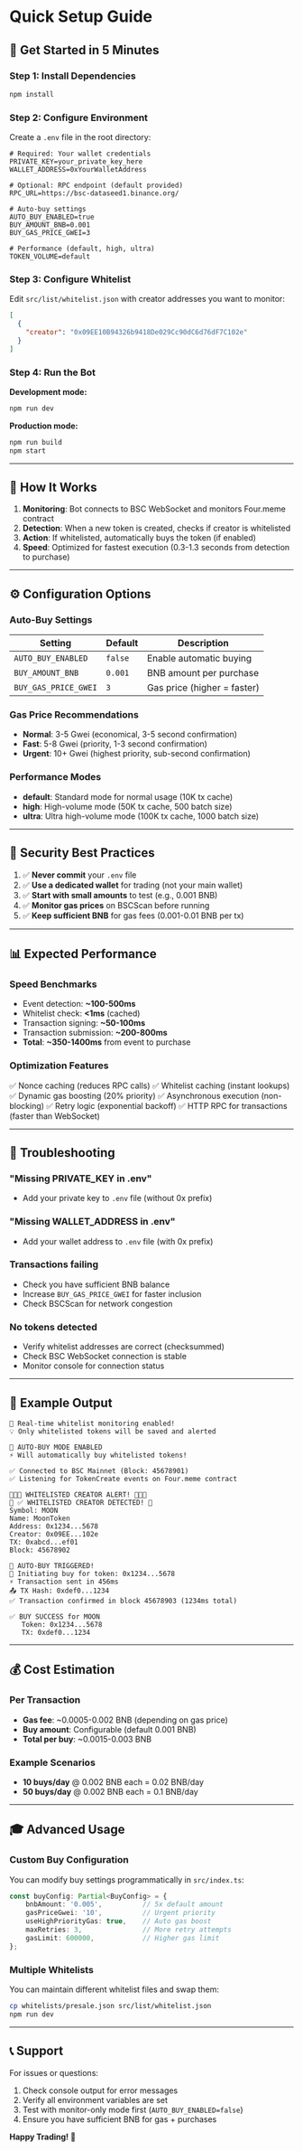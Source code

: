# Quick Setup Guide

## 🚀 Get Started in 5 Minutes

### Step 1: Install Dependencies

```bash
npm install
```

### Step 2: Configure Environment

Create a `.env` file in the root directory:

```env
# Required: Your wallet credentials
PRIVATE_KEY=your_private_key_here
WALLET_ADDRESS=0xYourWalletAddress

# Optional: RPC endpoint (default provided)
RPC_URL=https://bsc-dataseed1.binance.org/

# Auto-buy settings
AUTO_BUY_ENABLED=true
BUY_AMOUNT_BNB=0.001
BUY_GAS_PRICE_GWEI=3

# Performance (default, high, ultra)
TOKEN_VOLUME=default
```

### Step 3: Configure Whitelist

Edit `src/list/whitelist.json` with creator addresses you want to monitor:

```json
[
  {
    "creator": "0x09EE10B94326b9418De029Cc90dC6d76dF7C102e"
  }
]
```

### Step 4: Run the Bot

**Development mode:**
```bash
npm run dev
```

**Production mode:**
```bash
npm run build
npm start
```

---

## 🎯 How It Works

1. **Monitoring**: Bot connects to BSC WebSocket and monitors Four.meme contract
2. **Detection**: When a new token is created, checks if creator is whitelisted
3. **Action**: If whitelisted, automatically buys the token (if enabled)
4. **Speed**: Optimized for fastest execution (0.3-1.3 seconds from detection to purchase)

---

## ⚙️ Configuration Options

### Auto-Buy Settings

| Setting | Default | Description |
|---------|---------|-------------|
| `AUTO_BUY_ENABLED` | `false` | Enable automatic buying |
| `BUY_AMOUNT_BNB` | `0.001` | BNB amount per purchase |
| `BUY_GAS_PRICE_GWEI` | `3` | Gas price (higher = faster) |

### Gas Price Recommendations

- **Normal**: 3-5 Gwei (economical, 3-5 second confirmation)
- **Fast**: 5-8 Gwei (priority, 1-3 second confirmation)
- **Urgent**: 10+ Gwei (highest priority, sub-second confirmation)

### Performance Modes

- **default**: Standard mode for normal usage (10K tx cache)
- **high**: High-volume mode (50K tx cache, 500 batch size)
- **ultra**: Ultra high-volume mode (100K tx cache, 1000 batch size)

---

## 🔐 Security Best Practices

1. ✅ **Never commit** your `.env` file
2. ✅ **Use a dedicated wallet** for trading (not your main wallet)
3. ✅ **Start with small amounts** to test (e.g., 0.001 BNB)
4. ✅ **Monitor gas prices** on BSCScan before running
5. ✅ **Keep sufficient BNB** for gas fees (0.001-0.01 BNB per tx)

---

## 📊 Expected Performance

### Speed Benchmarks

- Event detection: **~100-500ms**
- Whitelist check: **<1ms** (cached)
- Transaction signing: **~50-100ms**
- Transaction submission: **~200-800ms**
- **Total**: **~350-1400ms** from event to purchase

### Optimization Features

✅ Nonce caching (reduces RPC calls)
✅ Whitelist caching (instant lookups)
✅ Dynamic gas boosting (20% priority)
✅ Asynchronous execution (non-blocking)
✅ Retry logic (exponential backoff)
✅ HTTP RPC for transactions (faster than WebSocket)

---

## 🐛 Troubleshooting

### "Missing PRIVATE_KEY in .env"
- Add your private key to `.env` file (without 0x prefix)

### "Missing WALLET_ADDRESS in .env"
- Add your wallet address to `.env` file (with 0x prefix)

### Transactions failing
- Check you have sufficient BNB balance
- Increase `BUY_GAS_PRICE_GWEI` for faster inclusion
- Check BSCScan for network congestion

### No tokens detected
- Verify whitelist addresses are correct (checksummed)
- Check BSC WebSocket connection is stable
- Monitor console for connection status

---

## 📝 Example Output

```
🚀 Real-time whitelist monitoring enabled!
💡 Only whitelisted tokens will be saved and alerted

🤖 AUTO-BUY MODE ENABLED
⚡ Will automatically buy whitelisted tokens!

✅ Connected to BSC Mainnet (Block: 45678901)
✅ Listening for TokenCreate events on Four.meme contract

🚨🚨🚨 WHITELISTED CREATOR ALERT! 🚨🚨🚨
🎯 ✅ WHITELISTED CREATOR DETECTED! 🎯
Symbol: MOON
Name: MoonToken
Address: 0x1234...5678
Creator: 0x09EE...102e
TX: 0xabcd...ef01
Block: 45678902

🤖 AUTO-BUY TRIGGERED!
💸 Initiating buy for token: 0x1234...5678
⚡ Transaction sent in 456ms
📤 TX Hash: 0xdef0...1234
✅ Transaction confirmed in block 45678903 (1234ms total)

✅ BUY SUCCESS for MOON
   Token: 0x1234...5678
   TX: 0xdef0...1234
```

---

## 💰 Cost Estimation

### Per Transaction

- **Gas fee**: ~0.0005-0.002 BNB (depending on gas price)
- **Buy amount**: Configurable (default 0.001 BNB)
- **Total per buy**: ~0.0015-0.003 BNB

### Example Scenarios

- **10 buys/day** @ 0.002 BNB each = 0.02 BNB/day
- **50 buys/day** @ 0.002 BNB each = 0.1 BNB/day

---

## 🎓 Advanced Usage

### Custom Buy Configuration

You can modify buy settings programmatically in `src/index.ts`:

```typescript
const buyConfig: Partial<BuyConfig> = {
    bnbAmount: '0.005',          // 5x default amount
    gasPriceGwei: '10',          // Urgent priority
    useHighPriorityGas: true,    // Auto gas boost
    maxRetries: 3,               // More retry attempts
    gasLimit: 600000,            // Higher gas limit
};
```

### Multiple Whitelists

You can maintain different whitelist files and swap them:

```bash
cp whitelists/presale.json src/list/whitelist.json
npm run dev
```

---

## 📞 Support

For issues or questions:
1. Check console output for error messages
2. Verify all environment variables are set
3. Test with monitor-only mode first (`AUTO_BUY_ENABLED=false`)
4. Ensure you have sufficient BNB for gas + purchases

**Happy Trading! 🚀**

